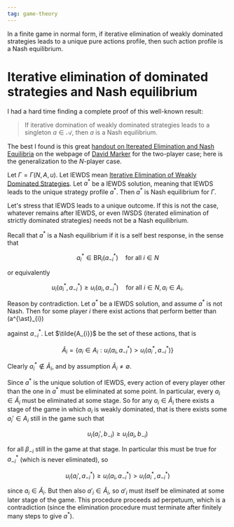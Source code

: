 ```yaml
---
tag: game-theory
---
```



In a finite game in normal form, if iterative elimination of weakly dominated strategies leads to a unique pure actions profile, then such action profile is a Nash equilibrium. 

# Iterative elimination of dominated strategies and Nash equilibrium

I had a hard time finding a complete proof of this well-known result: 

> If iterative domination of weakly dominated strategies leads to a singleton $a \in \mathcal{A}$, then $a$ is a Nash equilibrium.

The best I found is this great [handout on Itereated Elimination and Nash Equilibria](https://homepages.math.uic.edu/~marker/stat473-S16/IESDS.pdf) on the webpage of [David Marker](https://homepages.math.uic.edu/~marker/stat473-S16/) for the two-player case; here is the generalization to the $N$-player case.

Let $\Gamma = \Gamma(N, A, u)$. Let IEWDS mean [Iterative Elimination of Weakly Dominated Strategies](https://www.youtube.com/watch?v=E9IBWofIglc). Let $a^{\ast}$ be a IEWDS solution, meaning that IEWDS leads to the unique strategy profile $a^{\ast}$. Then $a^{\ast}$ is Nash equilibrium for $\Gamma$.

Let's stress that IEWDS leads to a unique outcome. If this is not the case, whatever remains after IEWDS, or even IWSDS (iterated elimination of strictly dominated strategies) needs not be a Nash equilibrium.

Recall that $a^{\ast}$ is a Nash equilibrium if it is a self best response, in the sense that

$$
a^{\ast}_{i} \in \text{BR}_{i}(a^{\ast}_{-i}) \quad \text{for all } i \in N
$$

or equivalently

$$
u_{i}(a^{\ast}_{i}, a^{\ast}_{-i}) \geq u_{i}(a_{i}, a^{\ast}_{-i})  \quad \text{for all } i \in N, a_{i} \in A_{i}.
$$

Reason by contradiction. Let $a^{\ast}$ be a IEWDS solution, and assume $a^{\ast}$ is not Nash. Then for some player $i$ there exist actions that perform better than \(a^{\ast}_{i}\) 

against $a^{\ast}_{-i}$. Let $\tilde{A_{i}}$ be the set of these actions, that is

$$
\tilde{A}_{i} =
\{ a_{i} \in A_{i}: u_{i}(a_{i}, a^{\ast}_{-i}) > u_{i}(a^{\ast}_{i}, a^{\ast}_{-i}) \}
$$

Clearly $a^{\ast}_{i} \notin \tilde{A}_{i}$, and by assumption $\tilde{A}_{i} \neq \emptyset$.

Since $a^{\ast}$ is the unique solution of IEWDS, every action of every player other than the one in $a^{\ast}$ must be eliminated at some point. In particular, every $a_{i} \in \tilde{A}_{i}$ must be eliminated at some stage. So for any $a_{i} \in \tilde{A}_{i}$ there exists a stage of the game in which $a_{i}$ is weakly dominated, that is there exists some $a_{i}' \in A_{i}$ still in the game such that

$$
u_{i}(a_{i}', b_{-i}) \geq u_{i}(a_{i}, b_{-i})
$$

for all $\beta_{-i}$ still in the game at that stage. In particular this must be true for $a^{\ast}_{-i}$ (which is never eliminated), so

$$
u_{i}(a_{i}', a^{\ast}_{-i}) \geq u_{i}(a_{i}, a^{\ast}_{-i}) > u_{i}(a^{\ast}_{i}, a^{\ast}_{-i})
$$

since $a_{i} \in \tilde{A}_{i}$. But then also $a'_{i} \in \tilde{A}_{i}$, so $a'_{i}$ must itself be eliminated at some later stage of the game. This procedure proceeds ad perpetuum, which is a contradiction (since the elimination procedure must terminate after finitely many steps to give $a^{\ast}$).

